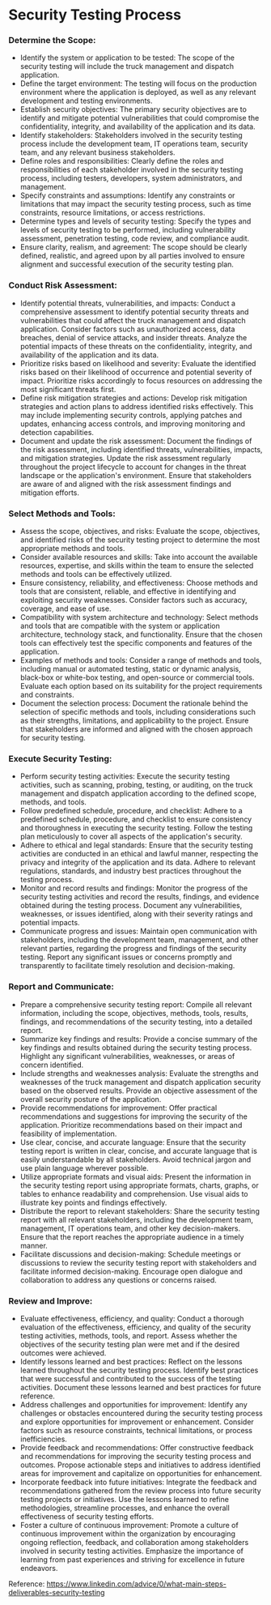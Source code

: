 # Security Testing Process

### Determine the Scope:

- Identify the system or application to be tested: The scope of the security testing will include the truck management and dispatch application.
- Define the target environment: The testing will focus on the production environment where the application is deployed, as well as any relevant development and testing environments.
- Establish security objectives: The primary security objectives are to identify and mitigate potential vulnerabilities that could compromise the confidentiality, integrity, and availability of the application and its data.
- Identify stakeholders: Stakeholders involved in the security testing process include the development team, IT operations team, security team, and any relevant business stakeholders.
- Define roles and responsibilities: Clearly define the roles and responsibilities of each stakeholder involved in the security testing process, including testers, developers, system administrators, and management.
- Specify constraints and assumptions: Identify any constraints or limitations that may impact the security testing process, such as time constraints, resource limitations, or access restrictions.
- Determine types and levels of security testing: Specify the types and levels of security testing to be performed, including vulnerability assessment, penetration testing, code review, and compliance audit.
- Ensure clarity, realism, and agreement: The scope should be clearly defined, realistic, and agreed upon by all parties involved to ensure alignment and successful execution of the security testing plan.

### Conduct Risk Assessment:

- Identify potential threats, vulnerabilities, and impacts: Conduct a comprehensive assessment to identify potential security threats and vulnerabilities that could affect the truck management and dispatch application. Consider factors such as unauthorized access, data breaches, denial of service attacks, and insider threats. Analyze the potential impacts of these threats on the confidentiality, integrity, and availability of the application and its data.
- Prioritize risks based on likelihood and severity: Evaluate the identified risks based on their likelihood of occurrence and potential severity of impact. Prioritize risks accordingly to focus resources on addressing the most significant threats first.
- Define risk mitigation strategies and actions: Develop risk mitigation strategies and action plans to address identified risks effectively. This may include implementing security controls, applying patches and updates, enhancing access controls, and improving monitoring and detection capabilities.
- Document and update the risk assessment: Document the findings of the risk assessment, including identified threats, vulnerabilities, impacts, and mitigation strategies. Update the risk assessment regularly throughout the project lifecycle to account for changes in the threat landscape or the application's environment. Ensure that stakeholders are aware of and aligned with the risk assessment findings and mitigation efforts.

### Select Methods and Tools:

- Assess the scope, objectives, and risks: Evaluate the scope, objectives, and identified risks of the security testing project to determine the most appropriate methods and tools.
- Consider available resources and skills: Take into account the available resources, expertise, and skills within the team to ensure the selected methods and tools can be effectively utilized.
- Ensure consistency, reliability, and effectiveness: Choose methods and tools that are consistent, reliable, and effective in identifying and exploiting security weaknesses. Consider factors such as accuracy, coverage, and ease of use.
- Compatibility with system architecture and technology: Select methods and tools that are compatible with the system or application architecture, technology stack, and functionality. Ensure that the chosen tools can effectively test the specific components and features of the application.
- Examples of methods and tools: Consider a range of methods and tools, including manual or automated testing, static or dynamic analysis, black-box or white-box testing, and open-source or commercial tools. Evaluate each option based on its suitability for the project requirements and constraints.
- Document the selection process: Document the rationale behind the selection of specific methods and tools, including considerations such as their strengths, limitations, and applicability to the project. Ensure that stakeholders are informed and aligned with the chosen approach for security testing.


### Execute Security Testing:

- Perform security testing activities: Execute the security testing activities, such as scanning, probing, testing, or auditing, on the truck management and dispatch application according to the defined scope, methods, and tools.
- Follow predefined schedule, procedure, and checklist: Adhere to a predefined schedule, procedure, and checklist to ensure consistency and thoroughness in executing the security testing. Follow the testing plan meticulously to cover all aspects of the application's security.
- Adhere to ethical and legal standards: Ensure that the security testing activities are conducted in an ethical and lawful manner, respecting the privacy and integrity of the application and its data. Adhere to relevant regulations, standards, and industry best practices throughout the testing process.
- Monitor and record results and findings: Monitor the progress of the security testing activities and record the results, findings, and evidence obtained during the testing process. Document any vulnerabilities, weaknesses, or issues identified, along with their severity ratings and potential impacts.
- Communicate progress and issues: Maintain open communication with stakeholders, including the development team, management, and other relevant parties, regarding the progress and findings of the security testing. Report any significant issues or concerns promptly and transparently to facilitate timely resolution and decision-making.

### Report and Communicate:

- Prepare a comprehensive security testing report: Compile all relevant information, including the scope, objectives, methods, tools, results, findings, and recommendations of the security testing, into a detailed report.
- Summarize key findings and results: Provide a concise summary of the key findings and results obtained during the security testing process. Highlight any significant vulnerabilities, weaknesses, or areas of concern identified.
- Include strengths and weaknesses analysis: Evaluate the strengths and weaknesses of the truck management and dispatch application security based on the observed results. Provide an objective assessment of the overall security posture of the application.
- Provide recommendations for improvement: Offer practical recommendations and suggestions for improving the security of the application. Prioritize recommendations based on their impact and feasibility of implementation.
- Use clear, concise, and accurate language: Ensure that the security testing report is written in clear, concise, and accurate language that is easily understandable by all stakeholders. Avoid technical jargon and use plain language wherever possible.
- Utilize appropriate formats and visual aids: Present the information in the security testing report using appropriate formats, charts, graphs, or tables to enhance readability and comprehension. Use visual aids to illustrate key points and findings effectively.
- Distribute the report to relevant stakeholders: Share the security testing report with all relevant stakeholders, including the development team, management, IT operations team, and other key decision-makers. Ensure that the report reaches the appropriate audience in a timely manner.
- Facilitate discussions and decision-making: Schedule meetings or discussions to review the security testing report with stakeholders and facilitate informed decision-making. Encourage open dialogue and collaboration to address any questions or concerns raised.

### Review and Improve:

- Evaluate effectiveness, efficiency, and quality: Conduct a thorough evaluation of the effectiveness, efficiency, and quality of the security testing activities, methods, tools, and report. Assess whether the objectives of the security testing plan were met and if the desired outcomes were achieved.
- Identify lessons learned and best practices: Reflect on the lessons learned throughout the security testing process. Identify best practices that were successful and contributed to the success of the testing activities. Document these lessons learned and best practices for future reference.
- Address challenges and opportunities for improvement: Identify any challenges or obstacles encountered during the security testing process and explore opportunities for improvement or enhancement. Consider factors such as resource constraints, technical limitations, or process inefficiencies.
- Provide feedback and recommendations: Offer constructive feedback and recommendations for improving the security testing process and outcomes. Propose actionable steps and initiatives to address identified areas for improvement and capitalize on opportunities for enhancement.
- Incorporate feedback into future initiatives: Integrate the feedback and recommendations gathered from the review process into future security testing projects or initiatives. Use the lessons learned to refine methodologies, streamline processes, and enhance the overall effectiveness of security testing efforts.
- Foster a culture of continuous improvement: Promote a culture of continuous improvement within the organization by encouraging ongoing reflection, feedback, and collaboration among stakeholders involved in security testing activities. Emphasize the importance of learning from past experiences and striving for excellence in future endeavors.

Reference: https://www.linkedin.com/advice/0/what-main-steps-deliverables-security-testing